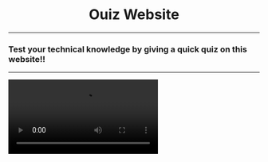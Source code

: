 <h1 align="center">Ouiz Website</h1>
<hr>
<h3>Test your technical knowledge by giving a quick quiz on this website!!</h3>
<hr>
<video src="https://user-images.githubusercontent.com/76841209/128988928-71e263b1-d673-4eb9-b2b0-e85630255ee5.mp4"></video>

